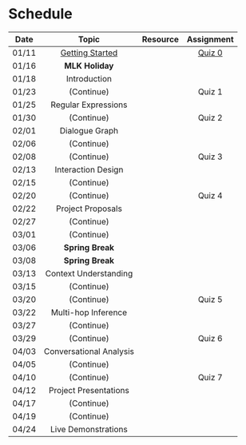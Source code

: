 # Schedule

| Date  |             Topic              | Resource | Assignment |
|:-----:|:------------------------------:|:---------|:----------:|
| 01/11 | [Getting Started](syllabus.md) |          | [Quiz 0]() |
| 01/16 |        **MLK Holiday**         |          |            |
| 01/18 |          Introduction          |          |            |
| 01/23 |           (Continue)           |          |   Quiz 1   |
| 01/25 |      Regular Expressions       |          |            |
| 01/30 |           (Continue)           |          |   Quiz 2   |
| 02/01 |         Dialogue Graph         |          |            |
| 02/06 |           (Continue)           |          |            |
| 02/08 |           (Continue)           |          |   Quiz 3   |
| 02/13 |       Interaction Design       |          |            |
| 02/15 |           (Continue)           |          |            |
| 02/20 |           (Continue)           |          |   Quiz 4   |
| 02/22 |       Project Proposals        |          |            |
| 02/27 |           (Continue)           |          |            |
| 03/01 |           (Continue)           |          |            |
| 03/06 |        **Spring Break**        |          |            |
| 03/08 |        **Spring Break**        |          |            |
| 03/13 |     Context Understanding      |          |            |
| 03/15 |           (Continue)           |          |            |
| 03/20 |           (Continue)           |          |   Quiz 5   |
| 03/22 |      Multi-hop Inference       |          |            |
| 03/27 |           (Continue)           |          |            |
| 03/29 |           (Continue)           |          |   Quiz 6   |
| 04/03 |    Conversational Analysis     |          |            |
| 04/05 |           (Continue)           |          |            |
| 04/10 |           (Continue)           |          |   Quiz 7   |
| 04/12 |     Project Presentations      |          |            |
| 04/17 |           (Continue)           |          |            |
| 04/19 |           (Continue)           |          |            |
| 04/24 |      Live Demonstrations       |          |            |
